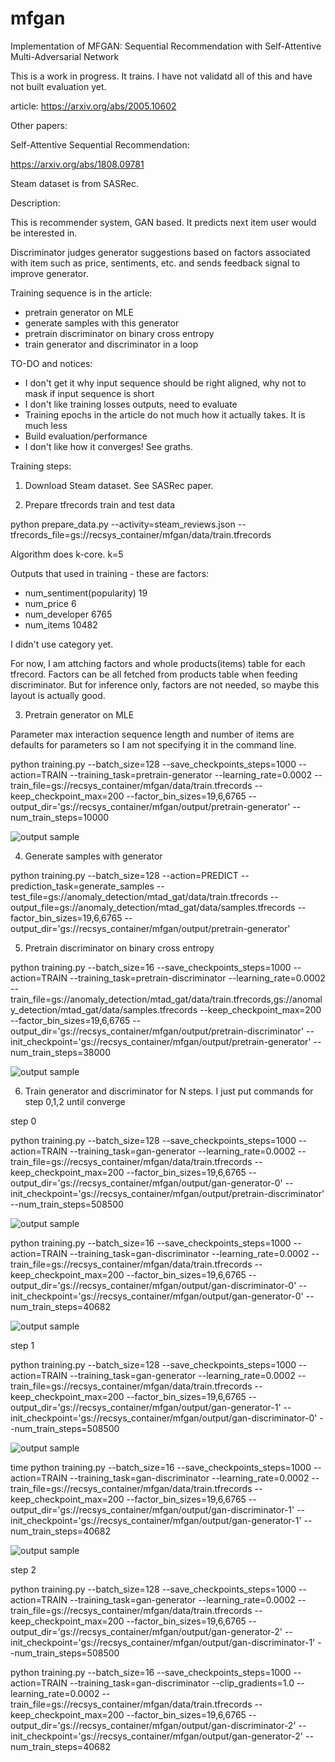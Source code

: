 # mfgan
Implementation of MFGAN: Sequential Recommendation with Self-Attentive Multi-Adversarial Network

This is a work in progress. It trains. I have not validatd all of this and have not built evaluation yet. 

article: https://arxiv.org/abs/2005.10602

Other papers:

Self-Attentive Sequential Recommendation:

https://arxiv.org/abs/1808.09781

Steam dataset is from SASRec.

Description:

This is recommender system, GAN based. It predicts next item user would be interested in.

Discriminator judges generator suggestions based on factors associated with item such as price, sentiments, etc. and sends feedback signal to improve generator.

Training sequence is in the article:

- pretrain generator on MLE
- generate samples with this generator
- pretrain discriminator on binary cross entropy
- train generator and discriminator in a loop

TO-DO and notices:

- I don't get it why input sequence should be right aligned, why not to mask if input sequence is short
- I don't like training losses outputs, need to evaluate
- Training epochs in the article do not much how it actually takes. It is much less
- Build evaluation/performance
- I don't like how it converges! See graths.

Training steps:

1. Download Steam dataset. See SASRec paper. 

2. Prepare tfrecords train and test data

python prepare_data.py --activity=steam_reviews.json --tfrecords_file=gs://recsys_container/mfgan/data/train.tfrecords

Algorithm does k-core. k=5

Outputs that used in training - these are factors:

- num_sentiment(popularity) 19
- num_price 6
- num_developer 6765
- num_items 10482

I didn't use category yet.

For now, I am attching factors and whole products(items) table for each tfrecord. Factors can be all fetched from products table when feeding discriminator. But for inference only, factors are not needed, so maybe this layout is actually good.

3. Pretrain generator on MLE

Parameter max interaction sequence length and number of items are defaults for parameters so I am not specifying it in the command line.

python training.py --batch_size=128 --save_checkpoints_steps=1000 --action=TRAIN --training_task=pretrain-generator --learning_rate=0.0002 --train_file=gs://recsys_container/mfgan/data/train.tfrecords --keep_checkpoint_max=200 --factor_bin_sizes=19,6,6765 --output_dir='gs://recsys_container/mfgan/output/pretrain-generator' --num_train_steps=10000

![output sample](samples/curves/mfgan_1_0.png "Pretrain generator on MLE")

4. Generate samples with generator

python training.py --batch_size=128 --action=PREDICT --prediction_task=generate_samples --test_file=gs://anomaly_detection/mtad_gat/data/train.tfrecords --output_file=gs://anomaly_detection/mtad_gat/data/samples.tfrecords --factor_bin_sizes=19,6,6765 --output_dir='gs://recsys_container/mfgan/output/pretrain-generator'

5. Pretrain discriminator on binary cross entropy

python training.py --batch_size=16 --save_checkpoints_steps=1000 --action=TRAIN --training_task=pretrain-discriminator --learning_rate=0.0002 --train_file=gs://anomaly_detection/mtad_gat/data/train.tfrecords,gs://anomaly_detection/mtad_gat/data/samples.tfrecords --keep_checkpoint_max=200 --factor_bin_sizes=19,6,6765 --output_dir='gs://recsys_container/mfgan/output/pretrain-discriminator' --init_checkpoint='gs://recsys_container/mfgan/output/pretrain-generator' --num_train_steps=38000

![output sample](samples/curves/mfgan_2_0.png "Pretrain discriminator on binary cross entropy")

6. Train generator and discriminator for N steps. I just put commands for step 0,1,2 until converge

step 0

python training.py --batch_size=128 --save_checkpoints_steps=1000 --action=TRAIN --training_task=gan-generator --learning_rate=0.0002 --train_file=gs://recsys_container/mfgan/data/train.tfrecords --keep_checkpoint_max=200 --factor_bin_sizes=19,6,6765 --output_dir='gs://recsys_container/mfgan/output/gan-generator-0' --init_checkpoint='gs://recsys_container/mfgan/output/pretrain-discriminator' --num_train_steps=508500

![output sample](samples/curves/mfgan_3_0.png "train generator with feedback from discriminator")

python training.py --batch_size=16 --save_checkpoints_steps=1000 --action=TRAIN --training_task=gan-discriminator --learning_rate=0.0002 --train_file=gs://recsys_container/mfgan/data/train.tfrecords --keep_checkpoint_max=200 --factor_bin_sizes=19,6,6765 --output_dir='gs://recsys_container/mfgan/output/gan-discriminator-0' --init_checkpoint='gs://recsys_container/mfgan/output/gan-generator-0' --num_train_steps=40682

![output sample](samples/curves/mfgan_4_0.png "train discriminator using GAN training function. Discriminate real and generated items")

step 1

python training.py --batch_size=128 --save_checkpoints_steps=1000 --action=TRAIN --training_task=gan-generator --learning_rate=0.0002 --train_file=gs://recsys_container/mfgan/data/train.tfrecords --keep_checkpoint_max=200 --factor_bin_sizes=19,6,6765 --output_dir='gs://recsys_container/mfgan/output/gan-generator-1' --init_checkpoint='gs://recsys_container/mfgan/output/gan-discriminator-0' --num_train_steps=508500

![output sample](samples/curves/mfgan_5_0.png "train generator with feedback from discriminator")

time python training.py --batch_size=16 --save_checkpoints_steps=1000 --action=TRAIN --training_task=gan-discriminator --learning_rate=0.0002 --train_file=gs://recsys_container/mfgan/data/train.tfrecords --keep_checkpoint_max=200 --factor_bin_sizes=19,6,6765 --output_dir='gs://recsys_container/mfgan/output/gan-discriminator-1' --init_checkpoint='gs://recsys_container/mfgan/output/gan-generator-1' --num_train_steps=40682 

![output sample](samples/curves/mfgan_7_0.png "train discriminator using GAN training function. Discriminate real and generated items")

step 2

python training.py --batch_size=128 --save_checkpoints_steps=1000 --action=TRAIN --training_task=gan-generator --learning_rate=0.0002 --train_file=gs://recsys_container/mfgan/data/train.tfrecords --keep_checkpoint_max=200 --factor_bin_sizes=19,6,6765 --output_dir='gs://recsys_container/mfgan/output/gan-generator-2' --init_checkpoint='gs://recsys_container/mfgan/output/gan-discriminator-1' --num_train_steps=508500

python training.py --batch_size=16 --save_checkpoints_steps=1000 --action=TRAIN --training_task=gan-discriminator --clip_gradients=1.0 --learning_rate=0.0002 --train_file=gs://recsys_container/mfgan/data/train.tfrecords --keep_checkpoint_max=200 --factor_bin_sizes=19,6,6765 --output_dir='gs://recsys_container/mfgan/output/gan-discriminator-2' --init_checkpoint='gs://recsys_container/mfgan/output/gan-generator-2' --num_train_steps=40682
